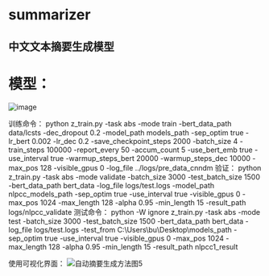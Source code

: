 # summarizer
## 中文文本摘要生成模型

# 模型：
![image](https://user-images.githubusercontent.com/90383015/181683093-8389baf0-4017-4bf8-bd29-fc70ea011e30.png)

训练命令：
python z_train.py  -task abs -mode train -bert_data_path data/lcsts -dec_dropout 0.2  -model_path models_path -sep_optim true -lr_bert 0.002 -lr_dec 0.2 -save_checkpoint_steps 2000 -batch_size 4 -train_steps 100000 -report_every 50 -accum_count 5 -use_bert_emb true -use_interval true -warmup_steps_bert 20000 -warmup_steps_dec 10000 -max_pos 128 -visible_gpus 0  -log_file ../logs/pre_data_cnndm
验证：
python z_train.py -task abs -mode validate -batch_size 3000 -test_batch_size 1500 -bert_data_path bert_data -log_file logs/test.logs -model_path nlpcc_models_path -sep_optim true -use_interval true -visible_gpus 0 -max_pos 1024 -max_length 128 -alpha 0.95 -min_length 15 -result_path logs/nlpcc_validate
测试命令：
python -W ignore z_train.py -task abs -mode test -batch_size 3000 -test_batch_size 1500 -bert_data_path bert_data -log_file logs/test.logs -test_from C:\Users\bu\Desktop\models_path -sep_optim true -use_interval true -visible_gpus 0 -max_pos 1024 -max_length 128 -alpha 0.95 -min_length 15 -result_path nlpcc1_result


使用可视化界面：
![自动摘要生成方法图5](https://user-images.githubusercontent.com/90383015/181683497-68fc6479-b159-4047-9934-5c0ee60a0262.jpg)


